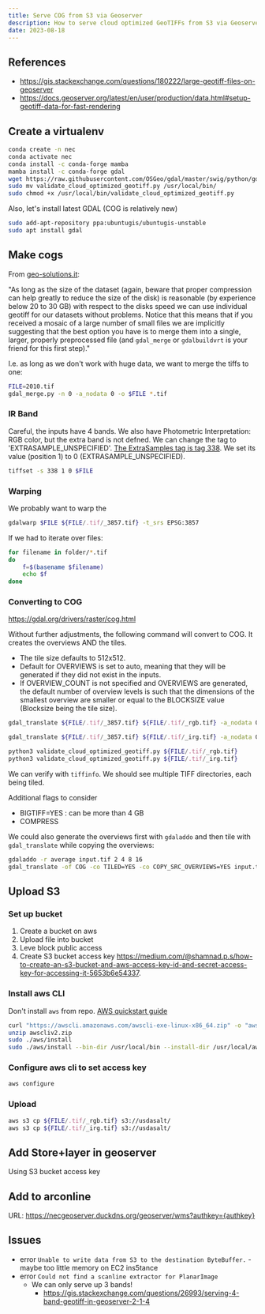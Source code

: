 ```yaml
---
title: Serve COG from S3 via Geoserver
description: How to serve cloud optimized GeoTIFFs from S3 via Geoserver to GIS
date: 2023-08-18
---
```


## References
- https://gis.stackexchange.com/questions/180222/large-geotiff-files-on-geoserver
- https://docs.geoserver.org/latest/en/user/production/data.html#setup-geotiff-data-for-fast-rendering

## Create a virtualenv
```bash
conda create -n nec 
conda activate nec
conda install -c conda-forge mamba
mamba install -c conda-forge gdal
wget https://raw.githubusercontent.com/OSGeo/gdal/master/swig/python/gdal-utils/osgeo_utils/samples/validate_cloud_optimized_geotiff.py
sudo mv validate_cloud_optimized_geotiff.py /usr/local/bin/
sudo chmod +x /usr/local/bin/validate_cloud_optimized_geotiff.py
```

Also, let's install latest GDAL (COG is relatively new)
```bash
sudo add-apt-repository ppa:ubuntugis/ubuntugis-unstable
sudo apt install gdal
```
## Make cogs 
From [geo-solutions.it](https://docs.geoserver.geo-solutions.it/edu/en/enterprise/raster.html#deciding-when-to-go-beyond-and-use-mosaicking-plugins):

"As long as the size of the dataset (again, beware that proper compression can help greatly to reduce the size of the disk) is reasonable (by experience below 20 to 30 GB) with respect to the disks speed we can use individual geotiff for our datasets without problems. Notice that this means that if you received a mosaic of a large number of small files we are implicitly suggesting that the best option you have is to merge them into a single, larger, properly preprocessed file (and `gdal_merge` or `gdalbuildvrt` is your friend for this first step)."

I.e. as long as we don't work with huge data, we want to merge the tiffs to one:

```bash
FILE=2010.tif 
gdal_merge.py -n 0 -a_nodata 0 -o $FILE *.tif
```

### IR Band

Careful, the inputs have 4 bands. We also have Photometric Interpretation: RGB color, but the extra band is not defned. We can change the tag to 'EXTRASAMPLE_UNSPECIFIED'. [The ExtraSamples tag is tag 338](https://www.awaresystems.be/imaging/tiff/tifftags/extrasamples.html). We set its value (position 1) to 0 (EXTRASAMPLE_UNSPECIFIED).

```bash
tiffset -s 338 1 0 $FILE
```


### Warping
We probably want to warp the 

```bash
gdalwarp $FILE ${FILE/.tif/_3857.tif} -t_srs EPSG:3857
```
If we had to iterate over files:
```bash
for filename in folder/*.tif
do
    f=$(basename $filename)
    echo $f    
done
```

### Converting to COG

https://gdal.org/drivers/raster/cog.html

Without further adjustments, the following command will convert to COG. It creates the overviews AND the tiles. 
- The tile size defaults to 512x512. 
- Default for OVERVIEWS is set to auto, meaning that they will be generated if they did not exist in the inputs.
- If OVERVIEW_COUNT is not specified and OVERVIEWS are generated, the default number of overview levels is such that the dimensions of the smallest overview are smaller or equal to the BLOCKSIZE value (Blocksize being the tile size).

```bash
gdal_translate ${FILE/.tif/_3857.tif} ${FILE/.tif/_rgb.tif} -a_nodata 0 -of COG -co COMPRESS=LZW -co BIGTIFF=YES -b 1 -b 2 -b 3

gdal_translate ${FILE/.tif/_3857.tif} ${FILE/.tif/_irg.tif} -a_nodata 0 -of COG -co COMPRESS=LZW -co BIGTIFF=YES -b 4 -b 1 -b 2

python3 validate_cloud_optimized_geotiff.py ${FILE/.tif/_rgb.tif}
python3 validate_cloud_optimized_geotiff.py ${FILE/.tif/_irg.tif}
```

We can verify with `tiffinfo`. We should see multiple TIFF directories, each being tiled.

Additional flags to consider
- BIGTIFF=YES : can be more than 4 GB
- COMPRESS

We could also generate the overviews first with `gdaladdo` and then tile with `gdal_translate` while copying the overviews:
```bash
gdaladdo -r average input.tif 2 4 8 16 
gdal_translate -of COG -co TILED=YES -co COPY_SRC_OVERVIEWS=YES input.tif output.tif
```

## Upload S3 

### Set up bucket
1. Create a bucket on aws
1. Upload file into bucket
1. Leve block public access
1. Create S3 bucket access key https://medium.com/@shamnad.p.s/how-to-create-an-s3-bucket-and-aws-access-key-id-and-secret-access-key-for-accessing-it-5653b6e54337. 


### Install aws CLI
Don't install `aws` from repo. [AWS quickstart guide](https://docs.aws.amazon.com/cli/latest/userguide/cli-services-s3-commands.html)
```bash
curl "https://awscli.amazonaws.com/awscli-exe-linux-x86_64.zip" -o "awscliv2.zip"
unzip awscliv2.zip
sudo ./aws/install
sudo ./aws/install --bin-dir /usr/local/bin --install-dir /usr/local/aws-cli --update
```

### Configure aws cli to set access key
```bash
aws configure
```

### Upload
```bash
aws s3 cp ${FILE/.tif/_rgb.tif} s3://usdasalt/
aws s3 cp ${FILE/.tif/_irg.tif} s3://usdasalt/
```
## Add Store+layer in geoserver
Using S3 bucket access key 

## Add to arconline
URL:
https://necgeoserver.duckdns.org/geoserver/wms?authkey={authkey}


## Issues

- error `Unable to write data from S3 to the destination ByteBuffer.`
        - maybe too little memory on EC2 ins5tance
- error `Could not find a scanline extractor for PlanarImage`
	- We can only serve up 3 bands!
        - https://gis.stackexchange.com/questions/26993/serving-4-band-geotiff-in-geoserver-2-1-4

